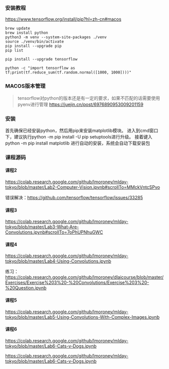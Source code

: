 ### 安装教程
https://www.tensorflow.org/install/pip?hl=zh-cn#macos
```
brew update
brew install python
python3 -m venv --system-site-packages ./venv
source ./venv/bin/activate 
pip install --upgrade pip
pip list

pip install --upgrade tensorflow

python -c "import tensorflow as tf;print(tf.reduce_sum(tf.random.normal([1000, 1000])))"
```


### MACOS版本管理
>tensorflow对python的版本还是有一定的要求，如果不匹配的话需要使用pyenv进行管理
https://juejin.cn/post/6976890953009201159


### 安装
首先确保已经安装python，然后用pip来安装matplotlib模块。
进入到cmd窗口下，建议执行python -m pip install -U pip setuptools进行升级。
接着键入 python -m pip install matplotlib 进行自动的安装，系统会自动下载安装包

### 课程源码


#### 课程2
https://colab.research.google.com/github/lmoroney/mlday-tokyo/blob/master/Lab2-Computer-Vision.ipynb#scrollTo=MMckVntcSPvo

错误解决：https://github.com/tensorflow/tensorflow/issues/33285
#### 课程3
https://colab.research.google.com/github/lmoroney/mlday-tokyo/blob/master/Lab3-What-Are-Convolutions.ipynb#scrollTo=7oPhUPNhuGWC


#### 课程4
https://colab.research.google.com/github/lmoroney/mlday-tokyo/blob/master/Lab4-Using-Convolutions.ipynb

练习：https://colab.research.google.com/github/lmoroney/dlaicourse/blob/master/Exercises/Exercise%203%20-%20Convolutions/Exercise%203%20-%20Question.ipynb

#### 课程5
https://colab.research.google.com/github/lmoroney/mlday-tokyo/blob/master/Lab5-Using-Convolutions-With-Complex-Images.ipynb


#### 课程6
https://colab.research.google.com/github/lmoroney/mlday-tokyo/blob/master/Lab6-Cats-v-Dogs.ipynb

https://colab.research.google.com/github/lmoroney/mlday-tokyo/blob/master/Lab6-Cats-v-Dogs.ipynb

